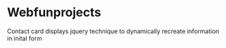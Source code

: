 # Webfunprojects
Contact card displays jquery technique to dynamically recreate information in inital form
